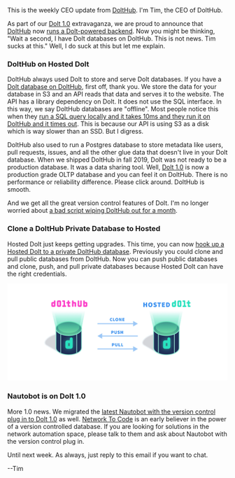 This is the weekly CEO update from [DoltHub](https://www.dolthub.com/). I'm Tim, the CEO of DoltHub. 

As part of our [Dolt 1.0](https://www.dolthub.com/blog/2023-05-05-dolt-1-dot-0/) extravaganza, we are proud to announce that [DoltHub](https://www.dolthub.com) now [runs a Dolt-powered backend](https://www.dolthub.com/blog/2023-05-12-dolthub-on-hosted-dolt/). Now you might be thinking, "Wait a second, I have Dolt databases on DoltHub. This is not news. Tim sucks at this." Well, I do suck at this but let me explain.

### DoltHub on Hosted Dolt

DoltHub always used Dolt to store and serve Dolt databases. If you have a [Dolt database on DoltHub](https://www.dolthub.com/profile/discover), first off, thank you. We store the data for your database in S3 and an API reads that data and serves it to the website. The API has a library dependency on Dolt. It does not use the SQL interface. In this way, we say DoltHub databases are "offline". Most people notice this when they [run a SQL query locally and it takes 10ms and they run it on DoltHub and it times out](https://github.com/dolthub/dolthub-issues/issues/266). This is because our API is using S3 as a disk which is way slower than an SSD. But I digress.

DoltHub also used to run a Postgres database to store metadata like users, pull requests, issues, and all the other glue data that doesn't live in your Dolt database. When we shipped DoltHub in fall 2019, Dolt was not ready to be a production database. It was a data sharing tool. Well, [Dolt 1.0](https://www.dolthub.com/blog/2023-05-05-dolt-1-dot-0/) is now a production grade OLTP database and you can feel it on DoltHub. There is no performance or reliability difference. Please click around. DoltHub is smooth.

And we get all the great version control features of Dolt. I'm no longer worried about [a bad script wiping DoltHub out for a month](https://www.dolthub.com/blog/2022-04-14-atlassian-outage-prevention/).

### Clone a DoltHub Private Database to Hosted

Hosted Dolt just keeps getting upgrades. This time, you can now [hook up a Hosted Dolt to a private DoltHub database](https://www.dolthub.com/blog/2023-05-17-dolthub-as-a-remote-for-hosted/). Previously you could clone and pull public databases from DoltHub. Now you can push public databases and clone, push, and pull private databases because Hosted Dolt can have the right credentials.

[![DoltHUb Hosted Dolt](../images/dolthub-hosted-remote.png)](https://www.dolthub.com/blog/2023-05-17-dolthub-as-a-remote-for-hosted/)

### Nautobot is on Dolt 1.0

More 1.0 news. We migrated the [latest Nautobot with the version control plug in to Dolt 1.0](https://www.dolthub.com/blog/2023-05-10-nautobot-and-dolt/) as well. [Network To Code](https://www.networktocode.com/) is an early believer in the power of a version controlled database. If you are looking for solutions in the network automation space, please talk to them and ask about Nautobot with the version control plug in.

Until next week. As always, just reply to this email if you want to chat.

--Tim
